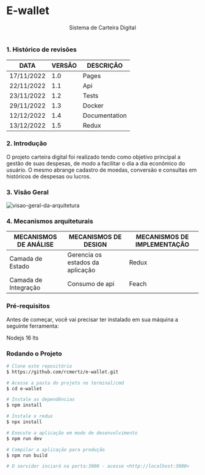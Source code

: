 <h1> E-wallet </h1>

<p align="center">Sistema de Carteira Digital</p> 

<h1 align="center"></h1>

### 1. Histórico de revisões

| DATA | VERSÃO | DESCRIÇÃO|
| -------------------- | ------------------- | ---------------------------|
| 17/11/2022 | 1.0 | Pages          |
| 22/11/2022 | 1.1 | Api            |
| 23/11/2022 | 1.2 | Tests          |
| 29/11/2022 | 1.3 | Docker         |
| 12/12/2022 | 1.4 | Documentation  |
| 13/12/2022 | 1.5 | Redux          |

### 2. Introdução </p>
<p>O projeto carteira digital foi realizado tendo como objetivo principal a gestão de suas despesas, de modo a facilitar o dia a dia econômico do usuário. O mesmo abrange cadastro de moedas, conversão e consultas em históricos de despesas ou lucros.
</p>


### 3. Visão Geral 
![visao-geral-da-arquitetura](https://www.figma.com/file/aqDrRxgD4fSfcwempNG85t/CARTEIRA-DIGITAL?node-id=0%3A1&t=6dgH5pIgrDJ8rYHX-1)

### 4. Mecanismos arquiteturais 

| MECANISMOS DE ANÁLISE | MECANISMOS DE DESIGN | MECANISMOS DE IMPLEMENTAÇÃO|
| -------------------- | ------------------- | ---------------------------|
| Camada de Estado | Gerencia os estados da aplicação  | Redux |
| Camada de Integração | Consumo de api  | Feach |

### Pré-requisitos
<p>Antes de começar, você vai precisar ter instalado em sua máquina a seguinte ferramenta:</p>
<p>Nodejs 16 lts</p>

### Rodando o Projeto

```bash
# Clone este repositório
$ https://github.com/rcmertz/e-wallet.git

# Acesse a pasta do projeto no terminal/cmd
$ cd e-wallet

# Instale as dependências
$ npm install 

# Instale o redux
$ npx install 

# Execute a aplicação em modo de desenvolvimento
$ npm run dev

# Compilar a aplicação para produção
$ npm run build

# O servidor inciará na porta:3000 - acesse <http://localhost:3000>
